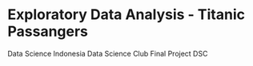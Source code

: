# Exploratory Data Analysis - Titanic Passangers
Data Science Indonesia
Data Science Club
Final Project DSC
